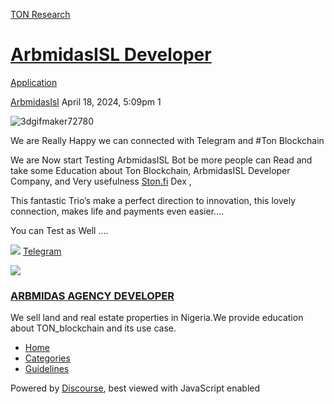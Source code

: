 [TON Research](/)

# [ArbmidasISL Developer](/t/arbmidasisl-developer/11683)

[Application](/c/application/20) 

    

[ArbmidasIsl](https://tonresear.ch/u/ArbmidasIsl)   April 18, 2024, 5:09pm  1

![3dgifmaker72780](https://tonresear.ch/uploads/default/original/2X/7/77c2f4e96e17ca75aa9e7aca95908d1ee46639f2.gif)

We are Really Happy we can connected with Telegram and #Ton Blockchain

We are Now start Testing ArbmidasISL Bot be more people can Read and take some Education about Ton Blockchain, ArbmidasISL Developer Company, and Very usefulness [Ston.fi](http://Ston.fi) Dex ,

This fantastic Trio’s make a perfect direction to innovation, this lovely connection, makes life and payments even easier….

You can Test as Well ….

![](https://telegram.org/img/website_icon.svg?4) [Telegram](https://t.me/arbmidasisl_bot)

![](https://tonresear.ch/uploads/default/original/2X/7/79def047746fc1c24a1f7ec6e2936c9971ad4579.jpeg)

### [ARBMIDAS AGENCY DEVELOPER](https://t.me/arbmidasisl_bot)

We sell land and real estate properties in Nigeria.We provide education about TON\_blockchain and its use case.

 

*   [Home](/)
*   [Categories](/categories)
*   [Guidelines](/guidelines)

Powered by [Discourse](https://www.discourse.org), best viewed with JavaScript enabled